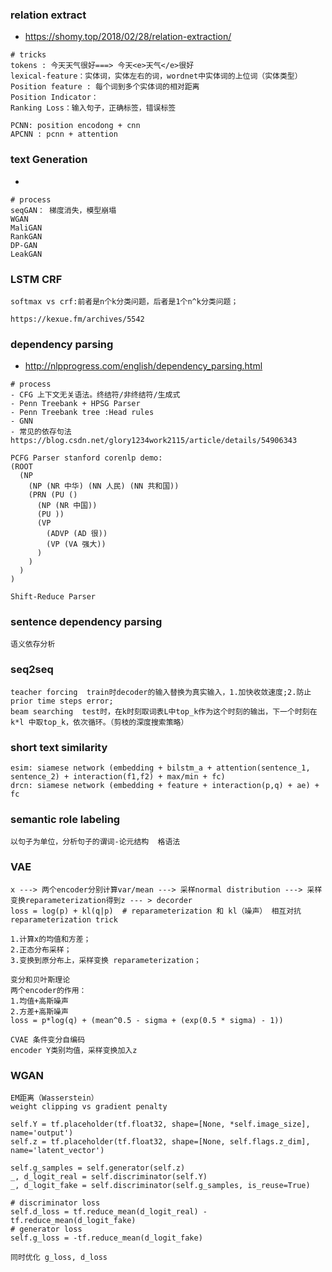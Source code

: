 ### relation extract
- https://shomy.top/2018/02/28/relation-extraction/
```
# tricks
tokens : 今天天气很好===> 今天<e>天气</e>很好
lexical-feature：实体词，实体左右的词，wordnet中实体词的上位词（实体类型）
Position feature : 每个词到多个实体词的相对距离
Position Indicator： 
Ranking Loss：输入句子，正确标签，错误标签

PCNN: position encodong + cnn
APCNN : pcnn + attention
```
### text Generation
- 
```
# process
seqGAN： 梯度消失，模型崩塌
WGAN
MaliGAN
RankGAN
DP-GAN
LeakGAN
```

### LSTM CRF
```
softmax vs crf:前者是n个k分类问题，后者是1个n^k分类问题；

https://kexue.fm/archives/5542
```

### dependency parsing
- http://nlpprogress.com/english/dependency_parsing.html
```
# process
- CFG 上下文无关语法。终结符/非终结符/生成式
- Penn Treebank + HPSG Parser
- Penn Treebank tree :Head rules
- GNN
- 常见的依存句法 https://blog.csdn.net/glory1234work2115/article/details/54906343

PCFG Parser stanford corenlp demo: 
(ROOT
  (NP
    (NP (NR 中华) (NN 人民) (NN 共和国))
    (PRN (PU ()
      (NP (NR 中国))
      (PU ))
      (VP
        (ADVP (AD 很))
        (VP (VA 强大))
	  )
	)
  )
)

Shift-Reduce Parser
```

### sentence dependency parsing
```
语义依存分析
```

### seq2seq
```
teacher forcing  train时decoder的输入替换为真实输入，1.加快收敛速度;2.防止prior time steps error;  
beam searching  test时，在k时刻取词表L中top_k作为这个时刻的输出，下一个时刻在k*l 中取top_k，依次循环。（剪枝的深度搜索策略）
```

### short text similarity
```
esim: siamese network (embedding + bilstm_a + attention(sentence_1, sentence_2) + interaction(f1,f2) + max/min + fc)
drcn: siamese network (embedding + feature + interaction(p,q) + ae) + fc
```

### semantic role labeling
```
以句子为单位，分析句子的谓词-论元结构  格语法
```

### VAE
```
x ---> 两个encoder分别计算var/mean ---> 采样normal distribution ---> 采样变换reparameterization得到z --- > decorder
loss = log(p) + kl(q|p)  # reparameterization 和 kl（噪声） 相互对抗
reparameterization trick

1.计算x的均值和方差；
2.正态分布采样；
3.变换到原分布上，采样变换 reparameterization；

变分和贝叶斯理论
两个encoder的作用：
1.均值+高斯噪声
2.方差+高斯噪声
loss = p*log(q) + (mean^0.5 - sigma + (exp(0.5 * sigma) - 1))

CVAE 条件变分自编码
encoder Y类别均值，采样变换加入z
```

### WGAN
```
EM距离（Wasserstein）
weight clipping vs gradient penalty 

self.Y = tf.placeholder(tf.float32, shape=[None, *self.image_size], name='output')
self.z = tf.placeholder(tf.float32, shape=[None, self.flags.z_dim], name='latent_vector')

self.g_samples = self.generator(self.z)
_, d_logit_real = self.discriminator(self.Y)
_, d_logit_fake = self.discriminator(self.g_samples, is_reuse=True)

# discriminator loss
self.d_loss = tf.reduce_mean(d_logit_real) - tf.reduce_mean(d_logit_fake)
# generator loss
self.g_loss = -tf.reduce_mean(d_logit_fake)

同时优化 g_loss, d_loss
```
